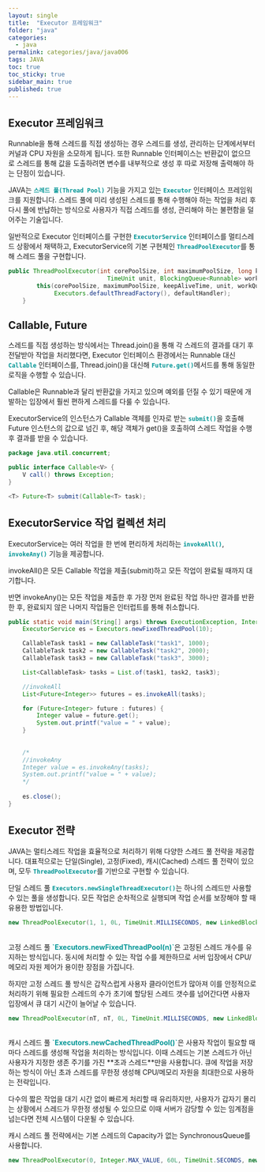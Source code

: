 ```yaml
---
layout: single
title:  "Executor 프레임워크"
folder: "java"
categories:
  - java
permalink: categories/java/java006
tags: JAVA
toc: true
toc_sticky: true
sidebar_main: true
published: true
---
```


## Executor 프레임워크
Runnable을 통해 스레드를 직접 생성하는 경우 스레드를 생성, 관리하는 단계에서부터 커널과 CPU 자원을 소모하게 됩니다. 또한 Runnable 인터페이스는 반환값이 없으므로 스레드를 통해 값을 도출하려면 변수를 내부적으로 생성 후 따로 저장해 출력해야 하는 단점이 있습니다.

JAVA는 <span style="color: rgb(3, 150, 150); font-weight: bold;">`스레드 풀(Thread Pool)`</span> 기능을 가지고 있는 <span style="color: rgb(3, 150, 150); font-weight: bold;">`Executor`</span> 인터페이스 프레임워크를 지원합니다. 스레드 풀에 미리 생성된 스레드를 통해 수행해야 하는 작업을 처리 후 다시 풀에 반납하는 방식으로 사용자가 직접 스레드를 생성, 관리해야 하는 불편함을 덜어주는 기술입니다.

일반적으로 Executor 인터페이스를 구현한 <span style="color: rgb(3, 150, 150); font-weight: bold;">`ExecutorService`</span> 인터페이스를 멀티스레드 상황에서 채택하고, ExecutorService의 기본 구현체인 <span style="color: rgb(3, 150, 150); font-weight: bold;">`ThreadPoolExecutor`</span>를 통해 스레드 풀을 구현합니다.

```java
public ThreadPoolExecutor(int corePoolSize, int maximumPoolSize, long keepAliveTime,
                            TimeUnit unit, BlockingQueue<Runnable> workQueue) {
        this(corePoolSize, maximumPoolSize, keepAliveTime, unit, workQueue,
             Executors.defaultThreadFactory(), defaultHandler);
    }
```

## Callable, Future
스레드를 직접 생성하는 방식에서는 Thread.join()을 통해 각 스레드의 결과를 대기 후 전달받아 작업을 처리했다면, Executor 인터페이스 환경에서는 Runnable 대신 <span style="color: rgb(3, 150, 150); font-weight: bold;">`Callable`</span> 인터페이스를, Thread.join()을 대신해 <span style="color: rgb(3, 150, 150); font-weight: bold;">`Future.get()`</span>메서드를 통해 동일한 로직을 수행할 수 있습니다.

Callable은 Runnable과 달리 반환값을 가지고 있으며 예외를 던질 수 있기 때문에 개발하는 입장에서 훨씬 편하게 스레드를 다룰 수 있습니다.

ExecutorService의 인스턴스가 Callable 객체를 인자로 받는 <span style="color: rgb(3, 150, 150); font-weight: bold;">`submit()`</span>을 호출해 Future 인스턴스의 값으로 넘긴 후, 해당 객체가 get()을 호출하여 스레드 작업을 수행 후 결과를 받을 수 있습니다.

```java
package java.util.concurrent;

public interface Callable<V> {
    V call() throws Exception;
}

<T> Future<T> submit(Callable<T> task);
```

## ExecutorService 작업 컬렉션 처리
ExecutorService는 여러 작업을 한 번에 편리하게 처리하는 <span style="color: rgb(3, 150, 150); font-weight: bold;">`invokeAll()`</span>, <span style="color: rgb(3, 150, 150); font-weight: bold;">`invokeAny()`</span> 기능을 제공합니다.

invokeAll()은 모든 Callable 작업을 제출(submit)하고 모든 작업이 완료될 때까지 대기합니다.

반면 invokeAny()는 모든 작업을 제출한 후 가장 먼저 완료된 작업 하나만 결과를 반환한 후, 완료되지 않은 나머지 작업들은 인터럽트를 통해 취소합니다.

```java
public static void main(String[] args) throws ExecutionException, InterruptedException {
    ExecutorService es = Executors.newFixedThreadPool(10);

    CallableTask task1 = new CallableTask("task1", 1000);
    CallableTask task2 = new CallableTask("task2", 2000);
    CallableTask task3 = new CallableTask("task3", 3000);

    List<CallableTask> tasks = List.of(task1, task2, task3);

    //invokeAll
    List<Future<Integer>> futures = es.invokeAll(tasks);

    for (Future<Integer> future : futures) {
        Integer value = future.get();
        System.out.printf("value = " + value);
    }
    
    
    /*
    //invokeAny
    Integer value = es.invokeAny(tasks);
    System.out.printf("value = " + value);
    */
   
    es.close();
}
```

## Executor 전략
JAVA는 멀티스레드 작업을 효율적으로 처리하기 위해 다양한 스레드 풀 전략을 제공합니다. 대표적으로는 단일(Single), 고정(Fixed), 캐시(Cached) 스레드 풀 전략이 있으며, 모두 <span style="color: rgb(3, 150, 150); font-weight: bold;">`ThreadPoolExecutor`</span>를 기반으로 구현할 수 있습니다.

단일 스레드 풀 <span style="color: rgb(3, 150, 150); font-weight: bold;">`Executors.newSingleThreadExecutor()`</span>는 하나의 스레드만 사용할 수 있는 풀을 생성합니다. 모든 작업은 순차적으로 실행되며 작업 순서를 보장해야 할 때 유용한 방법입니다.

```java
new ThreadPoolExecutor(1, 1, 0L, TimeUnit.MILLISECONDS, new LinkedBlockingQueue<Runnable>())
```
<br>
고정 스레드 풀 <span style="color: rgb(3, 150, 150); font-weight: bold;">`Executors.newFixedThreadPool(n)`</span>은 고정된 스레드 개수를 유지하는 방식입니다. 동시에 처리할 수 있는 작업 수를 제한하므로 서버 입장에서 CPU/메모리 자원 제어가 용이한 장점을 가집니다.

하지만 고정 스레드 풀 방식은 갑작스럽게 사용자 클라이언트가 많아져 이를 안정적으로 처리하기 위해 필요한 스레드의 수가 초기에 할당된 스레드 갯수를 넘어간다면 사용자 입장에서 큐 대기 시간이 늘어날 수 있습니다.

```java
new ThreadPoolExecutor(nT, nT, 0L, TimeUnit.MILLISECONDS, new LinkedBlockingQueue<Runnable>())
```
<br>
캐시 스레드 풀 <span style="color: rgb(3, 150, 150); font-weight: bold;">`Executors.newCachedThreadPool()`</span>은 사용자 작업이 필요할 때마다 스레드를 생성해 작업을 처리하는 방식입니다. 이때 스레드는 기본 스레드가 아닌 사용자가 지정한 생존 주기를 가진 **초과 스레드**만을 사용합니다. 큐에 작업을 저장하는 방식이 아닌 초과 스레드를 무한정 생성해 CPU/메모리 자원을 최대한으로 사용하는 전략입니다.

다수의 짧은 작업을 대기 시간 없이 빠르게 처리할 때 유리하지만, 사용자가 갑자기 몰리는 상황에서 스레드가 무한정 생성될 수 있으므로 이때 서버가 감당할 수 있는 임계점을 넘는다면 전체 시스템이 다운될 수 있습니다.

캐시 스레드 풀 전략에서는 기본 스레드의 Capacity가 없는 SynchronousQueue를 사용합니다.

```java
new ThreadPoolExecutor(0, Integer.MAX_VALUE, 60L, TimeUnit.SECONDS, new SynchronousQueue<Runnable>());
```